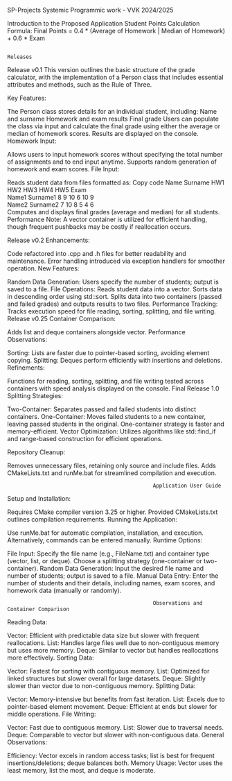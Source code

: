 SP-Projects
Systemic Programmic work - VVK 2024/2025

Introduction to the Proposed Application
Student Points Calculation Formula:
Final Points = 0.4 * (Average of Homework | Median of Homework) + 0.6 * Exam





                                                                                 Releases
Release v0.1
This version outlines the basic structure of the grade calculator, with the implementation of a Person class that includes essential attributes and methods, such as the Rule of Three.

Key Features:

The Person class stores details for an individual student, including:
Name and surname
Homework and exam results
Final grade
Users can populate the class via input and calculate the final grade using either the average or median of homework scores. Results are displayed on the console.
Homework Input:

Allows users to input homework scores without specifying the total number of assignments and to end input anytime.
Supports random generation of homework and exam scores.
File Input:

Reads student data from files formatted as:
Copy code
Name    Surname  HW1 HW2 HW3 HW4 HW5 Exam  
Name1   Surname1   8   9   10   6   10   9  
Name2   Surname2   7   10   8   5    4   6  
Computes and displays final grades (average and median) for all students.
Performance Note:
A vector container is utilized for efficient handling, though frequent pushbacks may be costly if reallocation occurs.

Release v0.2
Enhancements:

Code refactored into .cpp and .h files for better readability and maintenance.
Error handling introduced via exception handlers for smoother operation.
New Features:

Random Data Generation:
Users specify the number of students; output is saved to a file.
File Operations:
Reads student data into a vector.
Sorts data in descending order using std::sort.
Splits data into two containers (passed and failed grades) and outputs results to two files.
Performance Tracking:
Tracks execution speed for file reading, sorting, splitting, and file writing.
Release v0.25
Container Comparison:

Adds list and deque containers alongside vector.
Performance Observations:

Sorting: Lists are faster due to pointer-based sorting, avoiding element copying.
Splitting: Deques perform efficiently with insertions and deletions.
Refinements:

Functions for reading, sorting, splitting, and file writing tested across containers with speed analysis displayed on the console.
Final Release 1.0
Splitting Strategies:

Two-Container: Separates passed and failed students into distinct containers.
One-Container: Moves failed students to a new container, leaving passed students in the original.
One-container strategy is faster and memory-efficient.
Vector Optimization:
Utilizes algorithms like std::find_if and range-based construction for efficient operations.

Repository Cleanup:

Removes unnecessary files, retaining only source and include files.
Adds CMakeLists.txt and runMe.bat for streamlined compilation and execution.




                                                   Application User Guide
Setup and Installation:

Requires CMake compiler version 3.25 or higher.
Provided CMakeLists.txt outlines compilation requirements.
Running the Application:

Use runMe.bat for automatic compilation, installation, and execution. Alternatively, commands can be entered manually.
Runtime Options:

File Input:
Specify the file name (e.g., FileName.txt) and container type (vector, list, or deque).
Choose a splitting strategy (one-container or two-container).
Random Data Generation:
Input the desired file name and number of students; output is saved to a file.
Manual Data Entry:
Enter the number of students and their details, including names, exam scores, and homework data (manually or randomly).







                                                   Observations and Container Comparison
Reading Data:

Vector: Efficient with predictable data size but slower with frequent reallocations.
List: Handles large files well due to non-contiguous memory but uses more memory.
Deque: Similar to vector but handles reallocations more effectively.
Sorting Data:

Vector: Fastest for sorting with contiguous memory.
List: Optimized for linked structures but slower overall for large datasets.
Deque: Slightly slower than vector due to non-contiguous memory.
Splitting Data:

Vector: Memory-intensive but benefits from fast iteration.
List: Excels due to pointer-based element movement.
Deque: Efficient at ends but slower for middle operations.
File Writing:

Vector: Fast due to contiguous memory.
List: Slower due to traversal needs.
Deque: Comparable to vector but slower with non-contiguous data.
General Observations:

Efficiency: Vector excels in random access tasks; list is best for frequent insertions/deletions; deque balances both.
Memory Usage: Vector uses the least memory, list the most, and deque is moderate.